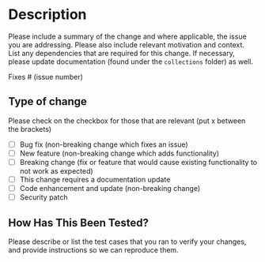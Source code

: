 # Description

Please include a summary of the change and where applicable, the issue you are addressing. Please also include relevant motivation and context. List any dependencies that are required for this change. If necessary, please update documentation (found under the `collections` folder) as well.

Fixes # (issue number)

## Type of change

Please check on the checkbox for those that are relevant (put x between the brackets)

- [ ] Bug fix (non-breaking change which fixes an issue)
- [ ] New feature (non-breaking change which adds functionality)
- [ ] Breaking change (fix or feature that would cause existing functionality to not work as expected)
- [ ] This change requires a documentation update
- [ ] Code enhancement and update (non-breaking change)
- [ ] Security patch

## How Has This Been Tested?

Please describe or list the test cases that you ran to verify your changes, and provide instructions so we can reproduce them. 
